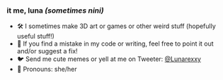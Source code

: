 ### it me, luna *(sometimes nini)*

- 🛠️ I sometimes make 3D art or games or other weird stuff (hopefully useful stuff!)
- 🤔 If you find a mistake in my code or writing, feel free to point it out and/or suggest a fix!
- 🐦 Send me cute memes or yell at me on Tweeter: [@Lunarexxy](https://twitter.com/Lunarexxy)
- 💖 Pronouns: she/her
